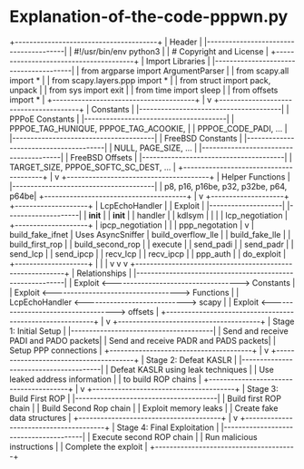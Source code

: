 # Explanation-of-the-code-pppwn.py


+---------------------------------------+
|               Header                  |
|---------------------------------------|
| #!/usr/bin/env python3                |
| # Copyright and License               |
+---------------------------------------+
|          Import Libraries             |
|---------------------------------------|
| from argparse import ArgumentParser   |
| from scapy.all import *               |
| from scapy.layers.ppp import *        |
| from struct import pack, unpack       |
| from sys import exit                  |
| from time import sleep                |
| from offsets import *                 |
+---------------------------------------+
        |
        v
+---------------------------------------+
|               Constants               |
|---------------------------------------|
|          PPPoE Constants              |
|---------------------------------------|
| PPPOE_TAG_HUNIQUE, PPPOE_TAG_ACOOKIE, |
| PPPOE_CODE_PADI, ...                  |
|---------------------------------------|
|           FreeBSD Constants           |
|---------------------------------------|
| NULL, PAGE_SIZE, ...                  |
|---------------------------------------|
|           FreeBSD Offsets             |
|---------------------------------------|
| TARGET_SIZE, PPPOE_SOFTC_SC_DEST, ... |
+---------------------------------------+
        |
        v
+---------------------------------------+
|            Helper Functions           |
|---------------------------------------|
| p8, p16, p16be, p32, p32be, p64, p64be|
+---------------------------------------+
        |
        v
+--------------------+        +--------------------+
| LcpEchoHandler     |        |      Exploit       |
|--------------------|        |--------------------|
| __init__           |        | __init__           |
| handler            |        | kdlsym             |
|                    |        | lcp_negotiation    |
+--------------------+        | ipcp_negotiation   |
        |                     | ppp_negotation     |
        v                     | build_fake_ifnet   |
  Uses AsyncSniffer           | build_overflow_lle |
                              | build_fake_lle     |
                              | build_first_rop    |
                              | build_second_rop   |
                              | execute            |
                              | send_padi          |
                              | send_padr          |
                              | send_lcp           |
                              | send_ipcp          |
                              | recv_lcp           |
                              | recv_ipcp          |
                              | ppp_auth           |
                              | do_exploit         |
                              +--------------------+
        |                     |                      |
        v                     v                      v
+----------------------------------------------------------+
|                        Relationships                     |
|----------------------------------------------------------|
| Exploit <-----------------------------------> Constants  |
| Exploit <-----------------------------------> Functions  |
| LcpEchoHandler <----------------------------> scapy      |
| Exploit <-----------------------------------> offsets    |
+----------------------------------------------------------+
        |
        v
+---------------------------------------+
|       Stage 1: Initial Setup          |
|---------------------------------------|
| Send and receive PADI and PADO packets|
| Send and receive PADR and PADS packets|
| Setup PPP connections                 |
+---------------------------------------+
        |
        v
+---------------------------------------+
|        Stage 2: Defeat KASLR          |
|---------------------------------------|
| Defeat KASLR using leak techniques    |
| Use leaked address information        |
| to build ROP chains                   |
+---------------------------------------+
        |
        v
+---------------------------------------+
|        Stage 3: Build First ROP       |
|---------------------------------------|
| Build first ROP chain                 |
| Build Second Rop chain                |
| Exploit memory leaks                  |
| Create fake data structures           |
+---------------------------------------+
        |
        v
+---------------------------------------+
|        Stage 4: Final Exploitation    |
|---------------------------------------|
| Execute second ROP chain              |
| Run malicious instructions            |
| Complete the exploit                  |
+---------------------------------------+
